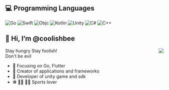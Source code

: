 <!--- ![profile count](https://komarev.com/ghpvc/?username=coolishbee) --->

## 💻  Programming Languages

![Go](https://img.shields.io/badge/go-%2300ADD8.svg?&style=for-the-badge&logo=go&logoColor=white)
![Swift](https://img.shields.io/badge/swift-%23FA7343.svg?&style=for-the-badge&logo=swift&logoColor=white)
![Objc](https://img.shields.io/badge/objc-%23000000.svg?&style=for-the-badge&logo=apple&logoColor=white)
![Kotlin](https://img.shields.io/badge/kotlin-%230095D5.svg?&style=for-the-badge&logo=kotlin&logoColor=white)
![Unity](https://img.shields.io/badge/unity-%23000000.svg?style=for-the-badge&logo=unity&logoColor=white)
![C#](https://img.shields.io/badge/c%23-%23239120.svg?style=for-the-badge&logo=c-sharp&logoColor=white)
![C++](https://img.shields.io/badge/c++-%2300599C.svg?style=for-the-badge&logo=c%2B%2B&logoColor=white)

<!--- ![Flutter](https://img.shields.io/badge/flutter-02569B?style=for-the-badge&logo=flutter&logoColor=white) --->

## 👋 Hi, I’m @coolishbee

<img align="right" src="https://github-readme-stats.vercel.app/api?username=coolishbee&show_icons=true&icon_color=CE1D2D&text_color=718096&bg_color=00000000&hide_title=true&hide_border=true" />

Stay hungry Stay foolish!<br/>
Don't be evil

- :orange_book: Focusing on Go, Flutter
- :hammer: Creator of applications and frameworks
- :hammer: Developer of unity game and sdk
- :soccer: :swimming_man: :climbing_man: Sports lover


<!---
coolishbee/coolishbee is a ✨ special ✨ repository because its `README.md` (this file) appears on your GitHub profile.
You can click the Preview link to take a look at your changes.
--->
